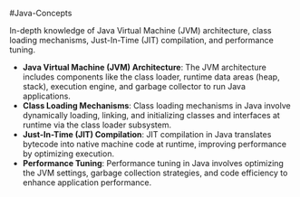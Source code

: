 #Java-Concepts 

In-depth knowledge of Java Virtual Machine (JVM) architecture, class loading mechanisms, Just-In-Time (JIT) compilation, and performance tuning.

- **Java Virtual Machine (JVM) Architecture**: The JVM architecture includes components like the class loader, runtime data areas (heap, stack), execution engine, and garbage collector to run Java applications.
- **Class Loading Mechanisms**: Class loading mechanisms in Java involve dynamically loading, linking, and initializing classes and interfaces at runtime via the class loader subsystem.
- **Just-In-Time (JIT) Compilation**: JIT compilation in Java translates bytecode into native machine code at runtime, improving performance by optimizing execution.
- **Performance Tuning**: Performance tuning in Java involves optimizing the JVM settings, garbage collection strategies, and code efficiency to enhance application performance.
